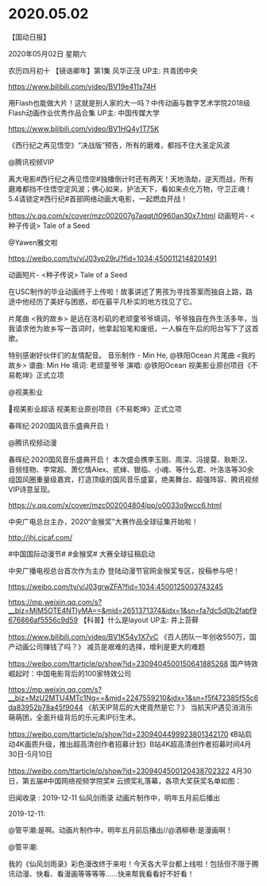 # 2020.05.02

【国动日报】

2020年05月02日  星期六

农历四月初十
 【镜诰卿年】第1集 风华正茂 UP主: 共青团中央

https://www.bilibili.com/video/BV19e411s74H

 
用Flash也能做大片！这就是别人家的大一吗？中传动画与数字艺术学院2018级Flash动画作业优秀作品合集 UP主: 中国传媒大学

https://www.bilibili.com/video/BV1HQ4y1T75K

 
 《西行纪之再见悟空》“决战版”预告，所有的磨难，都挡不住大圣定风波

@腾讯视频VIP                            

离大电影#西行纪之再见悟空#独播倒计时还有两天！天地浩劫，逆天而战，所有磨难都挡不住悟空定风波；佛心如来，护法天下，看如来点化万物，守卫正魂！5.4请锁定#西行纪#首部网络动画大电影，一起燃血开战！

https://v.qq.com/x/cover/mzc002007g7aqqt/t0960an30x7.html
动画短片- <种子传说>  Tale of a Seed

@Yawen雅文啦    

https://weibo.com/tv/v/J03vp29rJ?fid=1034:4500112148201491

动画短片- <种子传说>  Tale of a Seed

在USC制作的毕业动画终于上传啦！故事讲述了男孩为寻找答案而独自上路，路途中他经历了美好与困惑，却在最平凡朴实的地方找见了它。

片尾曲 <我的故乡> 是远在洛杉矶的老顽童爷爷填词，爷爷独自在外生活多年，当我请求他为故乡写一首词时，他拿起铅笔和废纸，一人躲在午后的阳台写下了这首歌。

特别感谢好伙伴们的友情配音。
音乐制作 - Min He, @铁阳Ocean
片尾曲 <我的故乡> 谱曲: Min He  填词: 老顽童爷爷 演唱: @铁阳Ocean
视美影业原创项目《不易乾坤》正式立项

@视美影业                            

视美影业超话 视美影业原创项目《不易乾坤》正式立项


春晖纪·2020国风音乐盛典开启！

@腾讯视频动漫  

春晖纪·2020国风音乐盛典开启！
本次盛会携李玉刚、周深、冯提莫、耿斯汉、音频怪物、李常超、萧忆情Alex、贰婶、银临、小魂、等什么君、叶洛洛等30余组国风圈重量级嘉宾，打造顶级的国风音乐盛宴，绝美舞台、超强阵容、腾讯视频VIP诗意呈现。

https://v.qq.com/x/cover/mzc002004804lpp/o0033o9wcc6.html


中央广电总台主办，2020“金猴奖”大赛作品全球征集开始啦！

http://jhj.cicaf.com/

#中国国际动漫节# #金猴奖# 大赛全球征稿启动

中央广播电视总台首次作为主办
登陆动漫节官网金猴奖专区，投稿参与吧！

https://weibo.com/tv/v/J03grwZFA?fid=1034:4500125003743245

https://mp.weixin.qq.com/s?__biz=MjM5OTE4NTIyMA==&mid=2651371374&idx=1&sn=fa7dc5d0b2fabf9676866af5556c9d59
【科普】什么是layout UP主: 井上苔藓

https://www.bilibili.com/video/BV1K54y1X7vC
《百人团队一年创收550万，国产动画公司赚钱了吗？》 减员是艰难的选择，增利是更大的难题

https://weibo.com/ttarticle/p/show?id=2309404500150641885268
国产特效崛起时：中国电影背后的100家特效公司

https://mp.weixin.qq.com/s?__biz=MzU2MTU4MTc1Ng==&mid=2247559210&idx=1&sn=f5f472385f55c6da83952b78a45f9044
《航天IP背后的大佬竟然是它？》 当航天IP遇见消消乐萌萌团，全面升级背后的乐元素IP衍生术。

https://weibo.com/ttarticle/p/show?id=2309404499923801342170
《B站启动4K画质升级，推出超高清创作者招募计划》B站4K超高清创作者招募时间4月30日-5月10日

https://weibo.com/ttarticle/p/show?id=2309404500120438702322
4月30日，第五届#中国网络视频学院奖# 云颁奖礼落幕，各项大奖获奖名单如图： 
   



旧闻收录 : 2019-12-11  仙风剑雨录 动画片制作中，明年五月前后播出

2019-12-11:

@管平潮:是啊。动画片制作中，明年五月前后播出//@酒柳巷:是漫画啊！

@管平潮:

我的《仙风剑雨录》彩色漫改终于来啦！今天各大平台都上线啦！包括但不限于腾讯动漫、快看、看漫画等等等等……快来帮我看看好不好看！

 